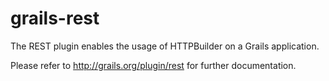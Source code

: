 grails-rest
===========

The REST plugin enables the usage of HTTPBuilder on a Grails application.

Please refer to http://grails.org/plugin/rest for further documentation.
